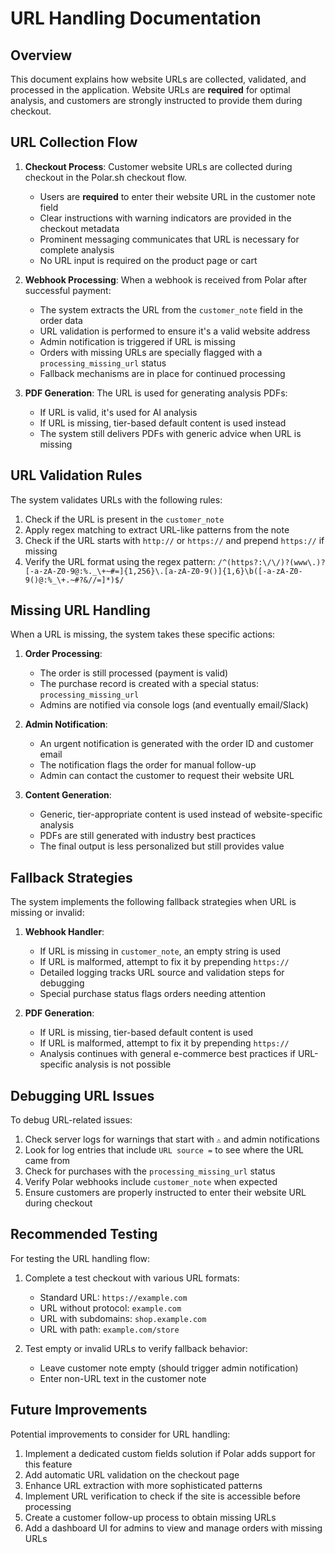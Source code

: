 # URL Handling Documentation

## Overview

This document explains how website URLs are collected, validated, and processed in the application. Website URLs are **required** for optimal analysis, and customers are strongly instructed to provide them during checkout.

## URL Collection Flow

1. **Checkout Process**: Customer website URLs are collected during checkout in the Polar.sh checkout flow.
   - Users are **required** to enter their website URL in the customer note field
   - Clear instructions with warning indicators are provided in the checkout metadata
   - Prominent messaging communicates that URL is necessary for complete analysis
   - No URL input is required on the product page or cart

2. **Webhook Processing**: When a webhook is received from Polar after successful payment:
   - The system extracts the URL from the `customer_note` field in the order data
   - URL validation is performed to ensure it's a valid website address
   - Admin notification is triggered if URL is missing
   - Orders with missing URLs are specially flagged with a `processing_missing_url` status
   - Fallback mechanisms are in place for continued processing

3. **PDF Generation**: The URL is used for generating analysis PDFs:
   - If URL is valid, it's used for AI analysis
   - If URL is missing, tier-based default content is used instead
   - The system still delivers PDFs with generic advice when URL is missing

## URL Validation Rules

The system validates URLs with the following rules:

1. Check if the URL is present in the `customer_note`
2. Apply regex matching to extract URL-like patterns from the note
3. Check if the URL starts with `http://` or `https://` and prepend `https://` if missing
4. Verify the URL format using the regex pattern: `/^(https?:\/\/)?(www\.)?[-a-zA-Z0-9@:%._\+~#=]{1,256}\.[a-zA-Z0-9()]{1,6}\b([-a-zA-Z0-9()@:%_\+.~#?&//=]*)$/`

## Missing URL Handling

When a URL is missing, the system takes these specific actions:

1. **Order Processing**:
   - The order is still processed (payment is valid)
   - The purchase record is created with a special status: `processing_missing_url`
   - Admins are notified via console logs (and eventually email/Slack)

2. **Admin Notification**:
   - An urgent notification is generated with the order ID and customer email
   - The notification flags the order for manual follow-up
   - Admin can contact the customer to request their website URL

3. **Content Generation**:
   - Generic, tier-appropriate content is used instead of website-specific analysis
   - PDFs are still generated with industry best practices
   - The final output is less personalized but still provides value

## Fallback Strategies

The system implements the following fallback strategies when URL is missing or invalid:

1. **Webhook Handler**:
   - If URL is missing in `customer_note`, an empty string is used
   - If URL is malformed, attempt to fix it by prepending `https://`
   - Detailed logging tracks URL source and validation steps for debugging
   - Special purchase status flags orders needing attention

2. **PDF Generation**:
   - If URL is missing, tier-based default content is used
   - If URL is malformed, attempt to fix it by prepending `https://`
   - Analysis continues with general e-commerce best practices if URL-specific analysis is not possible

## Debugging URL Issues

To debug URL-related issues:

1. Check server logs for warnings that start with `⚠️` and admin notifications
2. Look for log entries that include `URL source =` to see where the URL came from
3. Check for purchases with the `processing_missing_url` status
4. Verify Polar webhooks include `customer_note` when expected
5. Ensure customers are properly instructed to enter their website URL during checkout

## Recommended Testing

For testing the URL handling flow:

1. Complete a test checkout with various URL formats:
   - Standard URL: `https://example.com`
   - URL without protocol: `example.com`
   - URL with subdomains: `shop.example.com`
   - URL with path: `example.com/store`

2. Test empty or invalid URLs to verify fallback behavior:
   - Leave customer note empty (should trigger admin notification)
   - Enter non-URL text in the customer note

## Future Improvements

Potential improvements to consider for URL handling:

1. Implement a dedicated custom fields solution if Polar adds support for this feature
2. Add automatic URL validation on the checkout page
3. Enhance URL extraction with more sophisticated patterns
4. Implement URL verification to check if the site is accessible before processing
5. Create a customer follow-up process to obtain missing URLs
6. Add a dashboard UI for admins to view and manage orders with missing URLs 